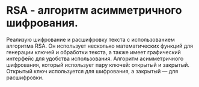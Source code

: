 # RSA - алгоритм асимметричного шифрования.
Реализую шифрование и расшифровку текста с использованием алгоритма RSA. Он использует несколько математических функций для генерации ключей и обработки текста, а также имеет графический интерфейс для удобства использования.
Алгоритм асимметричного шифрования, который использует пару ключей: открытый и закрытый. Открытый ключ используется для шифрования, а закрытый — для расшифровки. 
